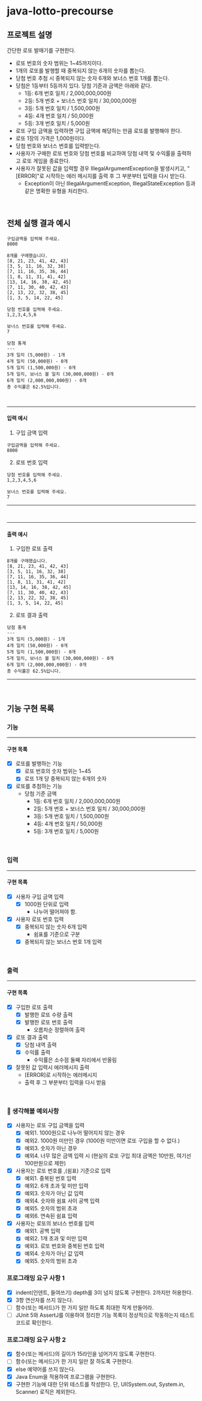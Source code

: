 # java-lotto-precourse
## 프로젝트 설명
간단한 로또 발매기를 구현한다.
* 로또 번호의 숫자 범위는 1~45까지이다.
* 1개의 로또를 발행할 때 중복되지 않는 6개의 숫자를 뽑는다.
* 당첨 번호 추첨 시 중복되지 않는 숫자 6개와 보너스 번호 1개를 뽑는다.
* 당첨은 1등부터 5등까지 있다. 당첨 기준과 금액은 아래와 같다.
    * 1등: 6개 번호 일치 / 2,000,000,000원
    * 2등: 5개 번호 + 보너스 번호 일치 / 30,000,000원
    * 3등: 5개 번호 일치 / 1,500,000원
    * 4등: 4개 번호 일치 / 50,000원
    * 5등: 3개 번호 일치 / 5,000원
* 로또 구입 금액을 입력하면 구입 금액에 해당하는 만큼 로또를 발행해야 한다.
* 로또 1장의 가격은 1,000원이다.
* 당첨 번호와 보너스 번호를 입력받는다.
* 사용자가 구매한 로또 번호와 당첨 번호를 비교하여 당첨 내역 및 수익률을 출력하고 로또 게임을 종료한다.
* 사용자가 잘못된 값을 입력할 경우 IllegalArgumentException을 발생시키고, "[ERROR]"로 시작하는 에러 메시지를 출력 후 그 부분부터 입력을 다시 받는다.
    * Exception이 아닌 IllegalArgumentException, IllegalStateException 등과 같은 명확한 유형을 처리한다.
<br/>

## 전체 실행 결과 예시
```text
구입금액을 입력해 주세요.
8000

8개를 구매했습니다.
[8, 21, 23, 41, 42, 43] 
[3, 5, 11, 16, 32, 38] 
[7, 11, 16, 35, 36, 44] 
[1, 8, 11, 31, 41, 42] 
[13, 14, 16, 38, 42, 45] 
[7, 11, 30, 40, 42, 43] 
[2, 13, 22, 32, 38, 45] 
[1, 3, 5, 14, 22, 45]

당첨 번호를 입력해 주세요.
1,2,3,4,5,6

보너스 번호를 입력해 주세요.
7

당첨 통계
---
3개 일치 (5,000원) - 1개
4개 일치 (50,000원) - 0개
5개 일치 (1,500,000원) - 0개
5개 일치, 보너스 볼 일치 (30,000,000원) - 0개
6개 일치 (2,000,000,000원) - 0개
총 수익률은 62.5%입니다.
```
<br/>

---
#### 입력 예시
1. 구입 금액 입력
```text
구입금액을 입력해 주세요.
8000
```
2. 로또 번호 입력
```text
당첨 번호를 입력해 주세요.
1,2,3,4,5,6

보너스 번호를 입력해 주세요.
7
```
---
<br />

---
#### 출력 예시
1. 구입한 로또 출력
```text
8개를 구매했습니다.
[8, 21, 23, 41, 42, 43] 
[3, 5, 11, 16, 32, 38] 
[7, 11, 16, 35, 36, 44] 
[1, 8, 11, 31, 41, 42] 
[13, 14, 16, 38, 42, 45] 
[7, 11, 30, 40, 42, 43] 
[2, 13, 22, 32, 38, 45] 
[1, 3, 5, 14, 22, 45]
```

2. 로또 결과 출력
```text
당첨 통계
---
3개 일치 (5,000원) - 1개
4개 일치 (50,000원) - 0개
5개 일치 (1,500,000원) - 0개
5개 일치, 보너스 볼 일치 (30,000,000원) - 0개
6개 일치 (2,000,000,000원) - 0개
총 수익률은 62.5%입니다.
```
---
<br />

## 기능 구현 목록
### 기능
---
#### 구현 목록
- [x] 로또를 발행하는 기능
    - [x] 로또 번호의 숫자 범위는 1~45
    - [x] 로또 1개 당 중복되지 않는 6개의 숫자
- [x] 로또를 추첨하는 기능
    - 당첨 기준 금액
        * 1등: 6개 번호 일치 / 2,000,000,000원
        * 2등: 5개 번호 + 보너스 번호 일치 / 30,000,000원
        * 3등: 5개 번호 일치 / 1,500,000원
        * 4등: 4개 번호 일치 / 50,000원
        * 5등: 3개 번호 일치 / 5,000원
<br/>

### 입력
---
#### 구현 목록
- [x] 사용자 구입 금액 입력
    - [x] 1000원 단위로 입력
        - 나누어 떨어져야 함.
- [x] 사용자 로또 번호 입력
    - [x] 중복되지 않는 숫자 6개 입력
        - 쉼표를 기준으로 구분
    - [x] 중복되지 않는 보너스 번호 1개 입력
<br/>

### 출력
---
#### 구현 목록
- [x] 구입한 로또 출력
    - [x] 발행한 로또 수량 출력
    - [x] 발행한 로또 번호 출력
        - 오름차순 정렬하여 출력
- [x] 로또 결과 출력
    - [x] 당첨 내역 출력
    - [x] 수익률 출력
        - 수익률은 소수점 둘째 자리에서 반올림
- [x] 잘못된 값 입력시 에러메시지 출력
    - [ERROR]로 시작하는 에러메시지
    - 출력 후 그 부분부터 입력을 다시 받음
<br/>

### 🫨 생각해볼 예외사항
- [x] 사용자는 로또 구입 금액을 입력
  - [x] 예외1. 1000원으로 나누어 떨어지지 않는 경우
  - [x] 예외2. 1000원 미만인 경우 (1000원 미만이면 로또 구입을 할 수 없다.)
  - [x] 예외3. 숫자가 아닌 경우
  - [x] 예외4. 너무 많은 금액 입력 시 (현실의 로또 구입 최대 금액은 10만원, 여기선 100만원으로 제한)

- [x] 사용자는 로또 번호를 ,(쉼표) 기준으로 입력
  - [x] 예외1. 중복된 번호 입력
  - [x] 예외2. 6개 초과 및 미만 입력
  - [x] 예외3. 숫자가 아닌 값 입력
  - [x] 예외4. 숫자와 쉼표 사이 공백 입력
  - [x] 예외5. 숫자의 범위 초과
  - [x] 예외6. 연속된 쉼표 입력

- [x] 사용자는 로또의 보너스 번호를 입력
  - [x] 예외1. 공백 입력
  - [x] 예외2. 1개 초과 및 미만 입력
  - [x] 예외3. 로또 번호와 중복된 번호 입력
  - [x] 예외4. 숫자가 아닌 값 입력
  - [x] 예외5. 숫자의 범위 초과

### 프로그래밍 요구 사항 1
- [x] indent(인덴트, 들여쓰기) depth를 3이 넘지 않도록 구현한다. 2까지만 허용한다.
- [x] 3항 연산자를 쓰지 않는다.
- [ ] 함수(또는 메서드)가 한 가지 일만 하도록 최대한 작게 만들어라.
- [ ] JUnit 5와 AssertJ를 이용하여 정리한 기능 목록이 정상적으로 작동하는지 테스트 코드로 확인한다.
  
### 프로그래밍 요구 사항 2
- [x] 함수(또는 메서드)의 길이가 15라인을 넘어가지 않도록 구현한다.
- [ ] 함수(또는 메서드)가 한 가지 일만 잘 하도록 구현한다.
- [x] else 예약어를 쓰지 않는다.
- [x] Java Enum을 적용하여 프로그램을 구현한다.
- [x] 구현한 기능에 대한 단위 테스트를 작성한다. 단, UI(System.out, System.in, Scanner) 로직은 제외한다.